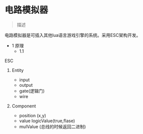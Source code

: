 
# 电路模拟器

> 描述

电路模拟器是可插入其他lua语言游戏引擎的系统。采用ESC架构开发。

* 1 原理
    * 1.1 



ESC

1. Entity

    - input
    - output
    - gate(逻辑门)
    - wire

2. Component

    - position (x,y)
    - value logicValue(true,flase)
    - mulValue (总线的时候返回二进制)




